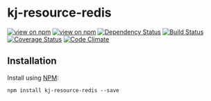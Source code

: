 # kj-resource-redis
[![view on npm](http://img.shields.io/npm/v/kj-resource-redis.svg)](https://www.npmjs.org/package/kj-resource-redis)
[![view on npm](https://img.shields.io/npm/dm/kj-resource-redis.svg)](https://www.npmjs.org/package/kj-resource-redis)
[![Dependency Status](https://david-dm.org/ronelliott/kj-resource-redis.svg)](https://david-dm.org/ronelliott/kj-resource-redis)
[![Build Status](https://travis-ci.org/ronelliott/kj-resource-redis.png)](https://travis-ci.org/ronelliott/kj-resource-redis)
[![Coverage Status](https://coveralls.io/repos/ronelliott/kj-resource-redis/badge.svg?branch=master)](https://coveralls.io/r/ronelliott/kj-resource-redis?branch=master)
[![Code Climate](https://codeclimate.com/github/ronelliott/kj-resource-redis/badges/gpa.svg)](https://codeclimate.com/github/ronelliott/kj-resource-redis)


## Installation
Install using [NPM](https://github.com/isaacs/npm):

    npm install kj-resource-redis --save
